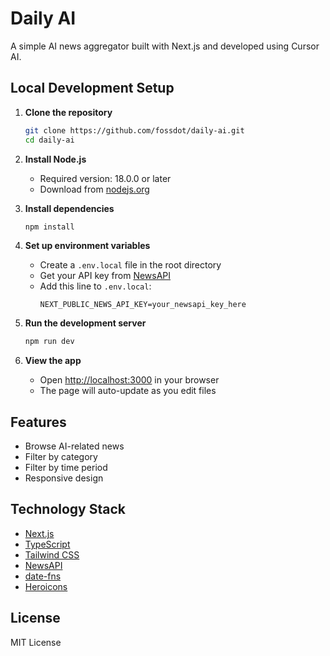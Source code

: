 # Daily AI

A simple AI news aggregator built with Next.js and developed using Cursor AI.

## Local Development Setup

1. **Clone the repository**
   ```bash
   git clone https://github.com/fossdot/daily-ai.git
   cd daily-ai
   ```

2. **Install Node.js**
   - Required version: 18.0.0 or later
   - Download from [nodejs.org](https://nodejs.org)

3. **Install dependencies**
   ```bash
   npm install
   ```

4. **Set up environment variables**
   - Create a `.env.local` file in the root directory
   - Get your API key from [NewsAPI](https://newsapi.org)
   - Add this line to `.env.local`:
     ```
     NEXT_PUBLIC_NEWS_API_KEY=your_newsapi_key_here
     ```

5. **Run the development server**
   ```bash
   npm run dev
   ```

6. **View the app**
   - Open [http://localhost:3000](http://localhost:3000) in your browser
   - The page will auto-update as you edit files

## Features

- Browse AI-related news
- Filter by category
- Filter by time period
- Responsive design

## Technology Stack

- [Next.js](https://nextjs.org/)
- [TypeScript](https://www.typescriptlang.org/)
- [Tailwind CSS](https://tailwindcss.com/)
- [NewsAPI](https://newsapi.org/)
- [date-fns](https://date-fns.org/)
- [Heroicons](https://heroicons.com/)

## License

MIT License
